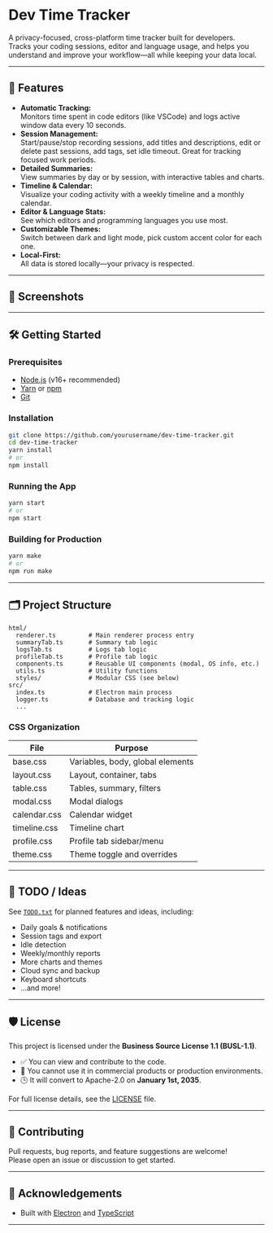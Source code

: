 # Dev Time Tracker

A privacy-focused, cross-platform time tracker built for developers.  
Tracks your coding sessions, editor and language usage, and helps you understand and improve your workflow—all while keeping your data local.

---

## 🚀 Features

- **Automatic Tracking:**  
  Monitors time spent in code editors (like VSCode) and logs active window data every 10 seconds.
- **Session Management:**  
  Start/pause/stop recording sessions, add titles and descriptions, edit or delete past sessions, add tags, set idle timeout. Great for tracking focused work periods.
- **Detailed Summaries:**  
  View summaries by day or by session, with interactive tables and charts.
- **Timeline & Calendar:**  
  Visualize your coding activity with a weekly timeline and a monthly calendar.
- **Editor & Language Stats:**  
  See which editors and programming languages you use most.
- **Customizable Themes:**  
  Switch between dark and light mode, pick custom accent color for each one.
- **Local-First:**  
  All data is stored locally—your privacy is respected.

---

## 📸 Screenshots

<!-- Add screenshots here if available -->

---

## 🛠️ Getting Started

### Prerequisites

- [Node.js](https://nodejs.org/) (v16+ recommended)
- [Yarn](https://yarnpkg.com/) or [npm](https://www.npmjs.com/)
- [Git](https://git-scm.com/)

### Installation

```bash
git clone https://github.com/yourusername/dev-time-tracker.git
cd dev-time-tracker
yarn install
# or
npm install
```

### Running the App

```bash
yarn start
# or
npm start
```

### Building for Production

```bash
yarn make
# or
npm run make
```

---

## 🗂️ Project Structure

```
html/
  renderer.ts         # Main renderer process entry
  summaryTab.ts       # Summary tab logic
  logsTab.ts          # Logs tab logic
  profileTab.ts       # Profile tab logic
  components.ts       # Reusable UI components (modal, OS info, etc.)
  utils.ts            # Utility functions
  styles/             # Modular CSS (see below)
src/
  index.ts            # Electron main process
  logger.ts           # Database and tracking logic
  ...
```

### CSS Organization

| File                | Purpose                                 |
|---------------------|-----------------------------------------|
| base.css            | Variables, body, global elements        |
| layout.css          | Layout, container, tabs                 |
| table.css           | Tables, summary, filters                |
| modal.css           | Modal dialogs                           |
| calendar.css        | Calendar widget                         |
| timeline.css        | Timeline chart                          |
| profile.css         | Profile tab sidebar/menu                |
| theme.css           | Theme toggle and overrides              |

---

## 📝 TODO / Ideas

See [`TODO.txt`](./TODO.txt) for planned features and ideas, including:
- Daily goals & notifications
- Session tags and export
- Idle detection
- Weekly/monthly reports
- More charts and themes
- Cloud sync and backup
- Keyboard shortcuts
- ...and more!

---

## 🛡️ License

This project is licensed under the **Business Source License 1.1 (BUSL-1.1)**.

- ✅ You can view and contribute to the code.
- 🚫 You cannot use it in commercial products or production environments.
- 🕒 It will convert to Apache-2.0 on **January 1st, 2035**.

For full license details, see the [LICENSE](./LICENSE) file.

---

## 🤝 Contributing

Pull requests, bug reports, and feature suggestions are welcome!  
Please open an issue or discussion to get started.

---

## 🙏 Acknowledgements

- Built with [Electron](https://www.electronjs.org/) and [TypeScript](https://www.typescriptlang.org/)

---